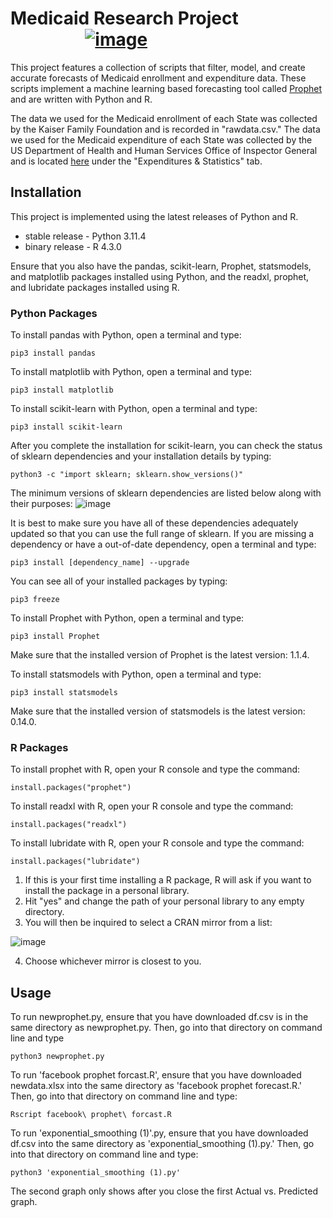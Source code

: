 # Medicaid Research Project &nbsp; &nbsp; &nbsp; &nbsp; &nbsp; &nbsp; &nbsp; &nbsp; &nbsp; &nbsp; &nbsp; &nbsp; &nbsp; &nbsp;  &nbsp; &nbsp; &nbsp; &nbsp; &nbsp;                                                                                                 <a href="https://emrts.us" target="_blank"> ![image](https://github.com/tmwang7324/Medicaid-Analysis/assets/121271571/16e51d9d-e2f7-4e49-b407-1005281d932a) </a>
This project features a collection of scripts that filter, model, and create accurate forecasts of Medicaid enrollment and expenditure data.  These scripts implement a machine learning based forecasting tool called <a href = "https://github.com/facebook/prophet">Prophet</a> and are written with Python and R.

The data we used for the Medicaid enrollment of each State was collected by the Kaiser Family Foundation and is recorded in "rawdata.csv."
The data we used for the Medicaid expenditure of each State was collected by the US Department of Health and Human Services Office of Inspector General and is located  <a href = "https://oig.hhs.gov/fraud/medicaid-fraud-control-units-mfcu/">here</a> under the "Expenditures & Statistics" tab.

## Installation
This project is implemented using the latest releases of Python and R.
* stable release - Python 3.11.4
* binary release - R 4.3.0

Ensure that you also have the pandas, scikit-learn, Prophet, statsmodels, and matplotlib packages installed using Python, and the readxl, prophet, and lubridate packages installed using R.

### Python Packages
 
To install pandas with Python, open a terminal and type:
```properties
pip3 install pandas
```
To install matplotlib with Python, open a terminal and type:
```properties
pip3 install matplotlib
```
To install scikit-learn with Python, open a terminal and type: 
```properties
pip3 install scikit-learn
```
After you complete the installation for scikit-learn, you can check the status of sklearn dependencies and your installation details by typing:
```properties
python3 -c "import sklearn; sklearn.show_versions()"
``` 
The minimum versions of sklearn dependencies are listed below along with their purposes:
![image](https://github.com/tmwang7324/Medicaid-Analysis/assets/121271571/4b7810dc-7590-483b-a7e9-c8933095cc75)

It is best to make sure you have all of these dependencies adequately updated so that you can use the full range of sklearn.  If you are missing a dependency or have a out-of-date dependency, open a terminal and type:
```properties
pip3 install [dependency_name] --upgrade
``` 

You can see all of your installed packages by typing:
```properties
pip3 freeze
```
To install Prophet with Python, open a terminal and type:
```properties
pip3 install Prophet
```
Make sure that the installed version of Prophet is the latest version: 1.1.4.  

To install statsmodels with Python, open a terminal and type:
```properties
pip3 install statsmodels
```
Make sure that the installed version of statsmodels is the latest version: 0.14.0. 

### R Packages

To install prophet with R, open your R console and type the command:
```properties
install.packages("prophet")
```

To install readxl with R, open your R console and type the command:
```properties
install.packages("readxl")
```

To install lubridate with R, open your R console and type the command:
```properties
install.packages("lubridate")
```

1.  If this is your first time installing a R package, R will ask if you want to install the package in a personal library.
2.  Hit "yes" and change the path of your personal library to any empty directory.
3.  You will then be inquired to select a CRAN mirror from a list:

![image](https://github.com/tmwang7324/Medicaid-Analysis/assets/121271571/df608f76-92b9-484b-865a-cc61f968c15e)

4.  Choose whichever mirror is closest to you.


## Usage
To run newprophet.py, ensure that you have downloaded df.csv is in the same directory as newprophet.py.  Then, go into that directory on command line and type
```properties
python3 newprophet.py
```

To run 'facebook prophet forcast.R', ensure that you have downloaded newdata.xlsx into the same directory as 'facebook prophet forecast.R.'  Then, go into that directory on command line and type:
```properties
Rscript facebook\ prophet\ forcast.R
```

To run 'exponential_smoothing (1)'.py, ensure that you have downloaded df.csv into the same directory as 'exponential_smoothing (1).py.'  Then, go into that directory on command line and type:
```properties
python3 'exponential_smoothing (1).py'
```
The second graph only shows after you close the first Actual vs. Predicted graph.



